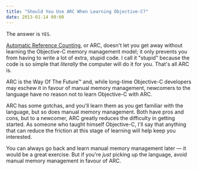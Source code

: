 ```yaml
---
title: "Should You Use ARC When Learning Objective-C?"
date: 2013-01-14 00:00
---
```


<import><p>The answer is <code>YES</code>.</p>

<p><a href="http://clang.llvm.org/docs/AutomaticReferenceCounting.html">Automatic Reference Counting</a>, or ARC, doesn't let you get away without learning the Objective-C memory management model; it only prevents you from having to write a lot of extra, stupid code. I call it "stupid" because the code is so simple that <em>literally</em> the computer will do it for you. That's all ARC is.</p>

<p>ARC is the Way Of The Future™ and, while long-time Objective-C developers may eschew it in favour of manual memory management, newcomers to the language have no reason not to learn Objective-C with ARC.</p>

<p>ARC has some gotchas, and you'll learn them as you get familiar with the language, but so does manual memory management. Both have pros and cons, but to a newcomer, ARC greatly reduces the difficulty in getting started. As someone who taught himself Objective-C, I'll say that anything that can reduce the friction at this stage of learning will help keep you interested. </p>

<p>You can always go back and learn manual memory management later — it would be a great exercise. But if you're <em>just</em> picking up the language, avoid manual memory management in favour of ARC. </p></import>

<!-- more -->

